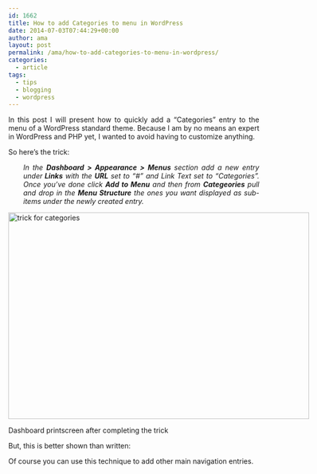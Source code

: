```yaml
---
id: 1662
title: How to add Categories to menu in WordPress
date: 2014-07-03T07:44:29+00:00
author: ama
layout: post
permalink: /ama/how-to-add-categories-to-menu-in-wordpress/
categories:
  - article
tags:
  - tips
  - blogging
  - wordpress
---
```

<p style="text-align: justify;">
  In this post I will present how to quickly add a &#8220;Categories&#8221; entry to the menu of a WordPress standard theme. Because I am by no means an expert in WordPress and PHP yet, I wanted to avoid having to customize anything.
</p>

So here&#8217;s the trick:

<p style="text-align: justify; padding-left: 30px;">
  <em>In the <strong>Dashboard > Appearance > Menus</strong> section add a new entry under<strong> Links</strong> with the <strong>URL</strong> set to &#8220;#&#8221; and Link Text set to &#8220;Categories&#8221;. Once you&#8217;ve done click <strong>Add to Menu</strong> and then from <strong>Categeories</strong> pull and drop in the <strong>Menu Structure</strong> the ones you want displayed as sub-items under the newly created entry.</em>
</p>

<p style="text-align: justify;">
  <!--more-->
</p>

<div id="attachment_1671" style="width: 614px" class="wp-caption alignnone">
  <a href="{{site.url}}/wp-content/uploads/2014/07/trick-for-categories.png"><img class="wp-image-1671 size-large" src="{{site.url}}/wp-content/uploads/2014/07/trick-for-categories-1024x705.png" alt="trick for categories" width="604" height="415" srcset="{{site.url}}/wp-content/uploads/2014/07/trick-for-categories-1024x705.png 1024w, {{site.url}}/wp-content/uploads/2014/07/trick-for-categories-300x206.png 300w, {{site.url}}/wp-content/uploads/2014/07/trick-for-categories.png 1233w" sizes="(max-width: 604px) 100vw, 604px" /></a>

  <p class="wp-caption-text">
    Dashboard printscreen after completing the trick
  </p>
</div>

But, this is better shown than written:



Of course you can use this technique to add other main navigation entries.
